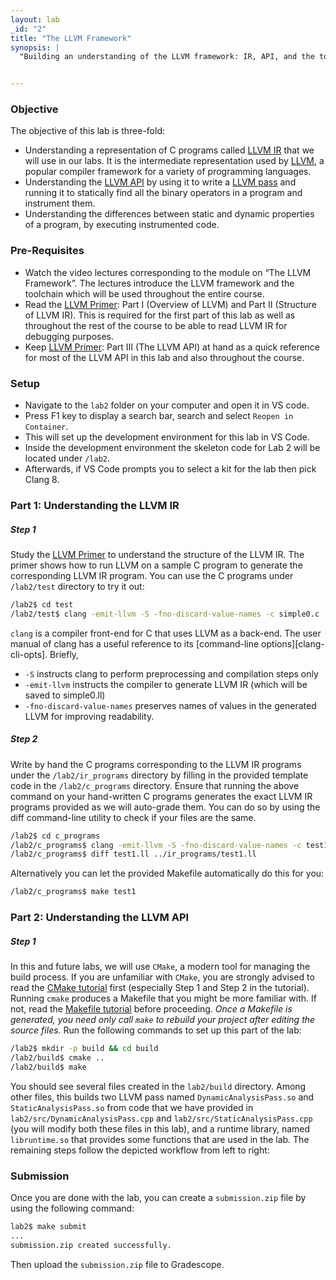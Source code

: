 ```yaml
---
layout: lab
_id: "2"
title: "The LLVM Framework"
synopsis: |
  "Building an understanding of the LLVM framework: IR, API, and the toolchain."


---
```


### Objective

The objective of this lab is three-fold:
+ Understanding a representation of C programs called [LLVM IR][llvm-lang-ref] that we will use in our labs.
It is the intermediate representation used by [LLVM][llvm.org], a popular compiler framework for a variety of programming languages.
+ Understanding the [LLVM API][llvm-api] by using it to write a [LLVM pass][llvm-pass] and running it to statically find all the binary operators in a program and instrument them.
+ Understanding the differences between static and dynamic properties of a program, by executing instrumented code.


### Pre-Requisites

+ Watch the video lectures corresponding to the module on “The LLVM Framework”. 
The lectures introduce the LLVM framework and the toolchain which will be used throughout
the entire course.
+ Read the [LLVM Primer][llvm-primer]: Part I (Overview of LLVM) and Part II (Structure of LLVM IR).
This is required for the first part of this lab as well as throughout the rest of the course to be able to read LLVM IR for debugging purposes.
+ Keep [LLVM Primer][llvm-primer]: Part III (The LLVM API) at hand as a quick reference for most of the LLVM API in this lab and also throughout the course.

### Setup

+ Navigate to the `lab2` folder on your computer and open it in VS code.
+ Press F1 key to display a search bar, search and select `Reopen in Container`.
+ This will set up the development environment for this lab in VS Code.
+ Inside the development environment the skeleton code for Lab 2 will be located under `/lab2`.
+ Afterwards, if VS Code prompts you to select a kit for the lab then pick Clang 8.

### Part 1: Understanding the LLVM IR

##### Step 1

Study the [LLVM Primer][llvm-primer] to understand the structure of the LLVM IR.
The primer shows how to run LLVM on a sample C program to generate the corresponding LLVM IR program.
You can use the C programs under `/lab2/test` directory to try it out:
```sh
/lab2$ cd test
/lab2/test$ clang -emit-llvm -S -fno-discard-value-names -c simple0.c
```
`clang` is a compiler front-end for C that uses LLVM as a back-end.
The user manual of clang has a useful reference to its [command-line options][clang-cli-opts]. Briefly, 
+ `-S` instructs clang to perform preprocessing and compilation steps only
+ `-emit-llvm` instructs the compiler to generate LLVM IR (which will be saved to simple0.ll)
+ `-fno-discard-value-names` preserves names of values in the generated LLVM for improving readability.


##### Step 2

Write by hand the C programs corresponding to the LLVM IR programs under the `/lab2/ir_programs` directory by filling in the provided template code in the `/lab2/c_programs` directory.
Ensure that running the above command on your hand-written C programs generates the exact LLVM IR programs provided as we will auto-grade them.
You can do so by using the diff command-line utility to check if your files are the same.

```sh
/lab2$ cd c_programs
/lab2/c_programs$ clang -emit-llvm -S -fno-discard-value-names -c test1.c
/lab2/c_programs$ diff test1.ll ../ir_programs/test1.ll
```

Alternatively you can let the provided Makefile automatically do this for you:

```sh
/lab2/c_programs$ make test1
```

### Part 2: Understanding the LLVM API

##### Step 1

In this and future labs, we will use `CMake`, a modern tool for managing the build process.
If you are unfamiliar with `CMake`, you are strongly advised to read the [CMake tutorial][cmake-tutorial] first (especially Step 1 and Step 2 in the tutorial).
Running `cmake` produces a Makefile that you might be more familiar with.
If not, read the [Makefile tutorial][makefile-tutorial] before proceeding.
*Once a Makefile is generated, you need only call `make` to rebuild your project after editing the source files.*
Run the following commands to set up this part of the lab:

```sh
/lab2$ mkdir -p build && cd build
/lab2/build$ cmake ..
/lab2/build$ make
```

You should see several files created in the `lab2/build` directory. Among other files, this builds two LLVM pass named `DynamicAnalysisPass.so` and `StaticAnalysisPass.so` from code that we have provided in `lab2/src/DynamicAnalysisPass.cpp` and `lab2/src/StaticAnalysisPass.cpp` (you will modify both these files in this lab), and a runtime library, named `libruntime.so` that provides some functions that are used in the lab.
The remaining steps follow the depicted workflow from left to right:



### Submission

Once you are done with the lab, you can create a `submission.zip` file by using the following command:

```sh
lab2$ make submit
...
submission.zip created successfully.
```
Then upload the `submission.zip` file to Gradescope.


[course-vm-doc]: https://cis.upenn.edu/~cis547/vm.doc
[llvm-primer]: https://cis.upenn.edu/~cis547/primer.doc
[llvm-lang-ref]: https://llvm.org/docs/LangRef.html
[llvm-api]: https://releases.llvm.org/8.0.1/docs/index.html
[llvm-pass]: https://llvm.org/docs/WritingAnLLVMPass.html
[llvm.org]: https://llvm.org/
[clang-clie-opts]: https://releases.llvm.org/8.0.0/tools/clang/docs/UsersManual.html#command-line-options
[cmake-tutorial]: https://cmake.org/cmake/help/latest/guide/tutorial/index.html
[makefile-tutorial]: https://www.gnu.org/software/make/manual/html_node/Simple-Makefile.html#Simple-Makefile


